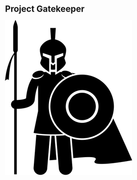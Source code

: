 # Project Gatekeeper

![image](https://github.com/LeeKyoungIl/Gatekeeper/blob/master/Gatekeeper.png)
